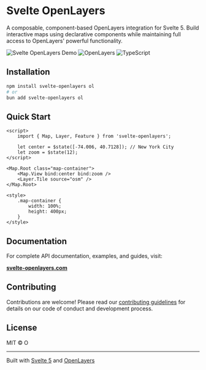 # Svelte OpenLayers

A composable, component-based OpenLayers integration for Svelte 5. Build interactive maps using declarative components while maintaining full access to OpenLayers' powerful functionality.

![Svelte OpenLayers Demo](https://img.shields.io/badge/Svelte-5.0+-orange.svg)
![OpenLayers](https://img.shields.io/badge/OpenLayers-10.6+-blue.svg)
![TypeScript](https://img.shields.io/badge/TypeScript-Ready-blue.svg)

## Installation

```bash
npm install svelte-openlayers ol
# or
bun add svelte-openlayers ol
```

## Quick Start

```svelte
<script>
	import { Map, Layer, Feature } from 'svelte-openlayers';

	let center = $state([-74.006, 40.7128]); // New York City
	let zoom = $state(12);
</script>

<Map.Root class="map-container">
	<Map.View bind:center bind:zoom />
	<Layer.Tile source="osm" />
</Map.Root>

<style>
	.map-container {
		width: 100%;
		height: 400px;
	}
</style>
```

## Documentation

For complete API documentation, examples, and guides, visit:

**[svelte-openlayers.com](https://svelte-openlayers.com)**

## Contributing

Contributions are welcome! Please read our [contributing guidelines](CONTRIBUTING.md) for details on our code of conduct and development process.

## License

MIT © O

---

Built with [Svelte 5](https://svelte.dev/) and [OpenLayers](https://openlayers.org/)
